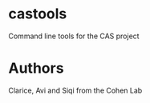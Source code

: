 # castools
Command line tools for the CAS project

# Authors
Clarice, Avi and Siqi from the Cohen Lab
